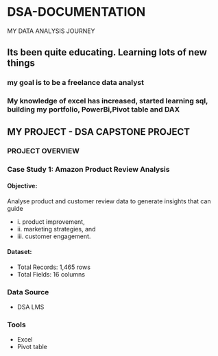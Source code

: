 # DSA-DOCUMENTATION
MY DATA ANALYSIS JOURNEY
## Its been quite educating. Learning lots of new things
### my goal is to be a freelance data analyst
### My knowledge of excel has increased, started learning sql, building my portfolio, PowerBi,Pivot table and DAX

## MY PROJECT - DSA CAPSTONE PROJECT
### PROJECT OVERVIEW
### Case Study 1: Amazon Product Review Analysis
#### Objective:
Analyse product and customer review data to generate insights that can guide
- i.	product improvement, 
- ii.	marketing strategies, and 
- iii.	customer engagement.
#### Dataset:
- Total Records: 1,465 rows
- Total Fields: 16 columns
### Data Source
- DSA LMS
### Tools
- Excel
- Pivot table
